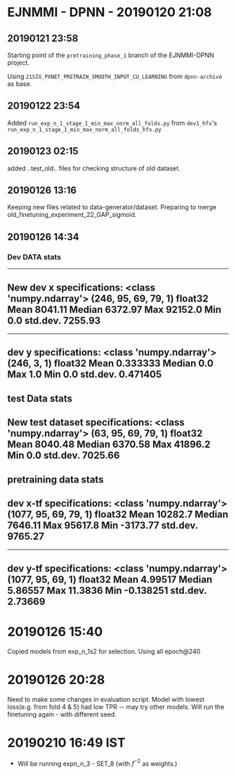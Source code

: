 # EJNMMI - DPNN - 20190120 21:08

## 20190121 23:58

Starting point of the `pretraining_phase_1` branch of the EJNMMI-DPNN project.

Using `21SIG_PXNET_PRETRAIN_SMOOTH_INPUT_CU_LEARNING` from `dpnn-archive` as base.

## 20190122 23:54

Added `run_exp_n_1_stage_1_min_max_norm_all_folds.py` from `dev1_hfx`'s `run_exp_n_1_stage_1_min_max_norm_all_folds_hfx.py`

## 20190123 02:15

added ..test_old.. files for checking structure of old dataset.

## 20190126 13:16
Keeping new files related to data-generator/dataset. Preparing to merge old_finetuning_experiment_22_GAP_sigmoid.

## 20190126 14:34
### Dev DATA stats
----------
New dev x specifications:
<class 'numpy.ndarray'>
(246, 95, 69, 79, 1)
float32
Mean 8041.11
Median 6372.97
Max 92152.0
Min 0.0
std.dev. 7255.93
----------
----------
dev y specifications:
<class 'numpy.ndarray'>
(246, 3, 1)
float32
Mean 0.333333
Median 0.0
Max 1.0
Min 0.0
std.dev. 0.471405
----------
test Data stats
----------
New test dataset specifications:
<class 'numpy.ndarray'>
(63, 95, 69, 79, 1)
float32
Mean 8040.48
Median 6370.58
Max 41896.2
Min 0.0
std.dev. 7025.66
----------
pretraining data stats
----------
dev x-tf specifications:
<class 'numpy.ndarray'>
(1077, 95, 69, 79, 1)
float32
Mean 10282.7
Median 7646.11
Max 95617.8
Min -3173.77
std.dev. 9765.27
----------
----------
dev y-tf specifications:
<class 'numpy.ndarray'>
(1077, 95, 69, 1)
float32
Mean 4.99517
Median 5.86557
Max 11.3836
Min -0.138251
std.dev. 2.73669
----------

# 20190126 15:40

Copied models from exp_n_1s2 for selection.
Using all epoch@240

# 20190126 20:28
Need to make some changes in evaluation script.
Model with lowest loss(e.g. from fold 4 & 5) had low TPR -- may try other models.
Will run the finetuning again - with different seed. 

# 20190210 16:49 IST
- Will be running expn_n_3 - SET_8 (with $f^{-2}$ as weights.)

